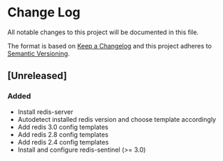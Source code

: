 # Change Log
All notable changes to this project will be documented in this file.

The format is based on [Keep a Changelog](http://keepachangelog.com/)
and this project adheres to [Semantic Versioning](http://semver.org/).

## [Unreleased]

### Added
- Install redis-server
- Autodetect installed redis version and choose template accordingly
- Add redis 3.0 config templates
- Add redis 2.8 config templates
- Add redis 2.4 config templates
- Install and configure redis-sentinel (>= 3.0)
